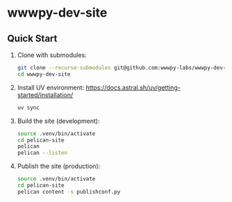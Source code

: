# wwwpy-dev-site

## Quick Start

1. Clone with submodules:
    ```bash
    git clone --recurse-submodules git@github.com:wwwpy-labs/wwwpy-dev-site.git
    cd wwwpy-dev-site
    ```

2. Install UV environment:
    https://docs.astral.sh/uv/getting-started/installation/
    ```bash
    uv sync
    ```

3. Build the site (development):
 
    ```bash
    source .venv/bin/activate
    cd pelican-site
    pelican
    pelican --listen
    ```

4. Publish the site (production):
    ```bash
    source .venv/bin/activate
    cd pelican-site
    pelican content -s publishconf.py    
    ```